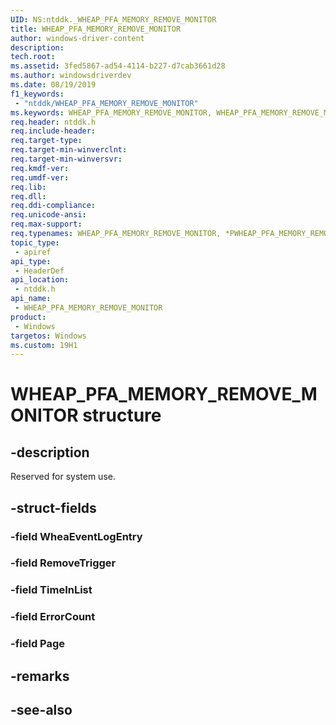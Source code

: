 ```yaml
---
UID: NS:ntddk._WHEAP_PFA_MEMORY_REMOVE_MONITOR
title: WHEAP_PFA_MEMORY_REMOVE_MONITOR
author: windows-driver-content
description: 
tech.root:
ms.assetid: 3fed5867-ad54-4114-b227-d7cab3661d28
ms.author: windowsdriverdev
ms.date: 08/19/2019
f1_keywords:
 - "ntddk/WHEAP_PFA_MEMORY_REMOVE_MONITOR"
ms.keywords: WHEAP_PFA_MEMORY_REMOVE_MONITOR, WHEAP_PFA_MEMORY_REMOVE_MONITOR, *PWHEAP_PFA_MEMORY_REMOVE_MONITOR, 
req.header: ntddk.h
req.include-header:
req.target-type:
req.target-min-winverclnt:
req.target-min-winversvr:
req.kmdf-ver:
req.umdf-ver:
req.lib:
req.dll:
req.ddi-compliance:
req.unicode-ansi:
req.max-support:
req.typenames: WHEAP_PFA_MEMORY_REMOVE_MONITOR, *PWHEAP_PFA_MEMORY_REMOVE_MONITOR
topic_type: 
 - apiref
api_type: 
 - HeaderDef
api_location: 
 - ntddk.h
api_name: 
 - WHEAP_PFA_MEMORY_REMOVE_MONITOR
product: 
 - Windows
targetos: Windows
ms.custom: 19H1
---
```


# WHEAP_PFA_MEMORY_REMOVE_MONITOR structure

## -description

Reserved for system use.

## -struct-fields

### -field WheaEventLogEntry
 
### -field RemoveTrigger
 
### -field TimeInList
 
### -field ErrorCount
 
### -field Page
 

## -remarks

## -see-also
